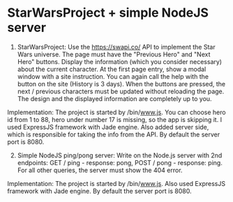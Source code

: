 # StarWarsProject + simple NodeJS server

1. StarWarsProject:
Use the https://swapi.co/ API to implement the Star Wars universe. The page must have the "Previous Hero" and "Next Hero" buttons. Display the information (which you consider necessary) about the current character. At the first page entry, show a modal window with a site instruction. You can again call the help with the button on the site (History is 3 days). When the buttons are pressed, the next / previous characters must be updated without reloading the page. The design and the displayed information are completely up to you.

Implementation:
The project is started by /bin/www.js. You can choose hero id from 1 to 88, hero under number 17 is missing, so the app is skipping it. I used ExpressJS framework with Jade engine. Also added server side, which is responsible for taking the info from the API. By default the server port is 8080.

2. Simple NodeJS ping/pong server:
Write on the Node.js server with 2nd endpoints: GET / ping - response: pong, POST / pong - response: ping. For all other queries, the server must show the 404 error.

Implementation:
The project is started by /bin/www.js. Also used ExpressJS framework with Jade engine. By default the server port is 8080.